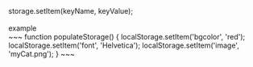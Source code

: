 <div>storage.setItem(keyName, keyValue);</div>
<br>
<div>example</div>
~~~
function populateStorage() {
  localStorage.setItem('bgcolor', 'red');
  localStorage.setItem('font', 'Helvetica');
  localStorage.setItem('image', 'myCat.png');
}
~~~

